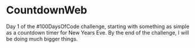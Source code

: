 # CountdownWeb

Day 1 of the #100DaysOfCode challenge, starting with something as simple as a countdown timer for New Years Eve. 
By the end of the challenge, I will be doing much bigger things.
